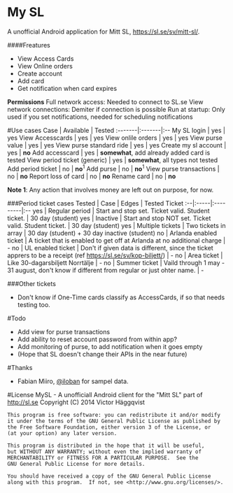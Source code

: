 My SL
=====
A unofficial Android application for Mitt SL, https://sl.se/sv/mitt-sl/.

####Freatures
- View Access Cards
- View Online orders
- Create account
- Add card
- Get notification when card expires

**Permissions**
Full network access: Needed to connect to SL.se
View network connections: Demiter if connection is possible
Run at startup: Only used if you set notifications, needed for scheduling notifications

#Use cases
Case | Available | Tested
:-------|:-------|:--
My SL login | yes | yes
View Accesscards | yes | yes
View onlile orders | yes | yes
View purse value | yes | yes
View purse standard ride | yes | yes
Create my sl account | yes | **no**
Add accesscard | yes | **somewhat**, add already added card is tested
View period ticket (generic) | yes | **somewhat**, all types not tested
Add period ticket | no | **no**<sup>1</sup>
Add purse | no | **no**<sup>1</sup>
View purse transactions | no | **no**
Report loss of card | no | **no**
Rename card | no | **no**

**Note 1**: Any action that involves money  are left out on purpose, for now.

###Period ticket cases
Tested | Case | Edges | Tested Ticket
:--|:-----|:---------|:--
yes | Regular period | Start and stop set. Ticket valid. Student ticket. | 30 day (student)
yes | Inactive | Start and stop NOT set. Ticket valid. Student ticket. | 30 day (student)
yes | Multiple tickets | Two tickets in array | 30 day (student) + 30 day inactive (student)
no | Arlanda enabled ticket | A ticket that is enabled to get off at Arlanda at no additional charge | -
no | UL enabled ticket | Don't if given data is different, since the ticket apprers to be a receipt (ref https://sl.se/sv/kop-biljett/) | -
no | Area ticket | Like 30-dagarsbiljett Norrtälje | -
no | Summer ticket | Vaild through 1 may - 31 august, don't know if different from regular or just ohter name. | -

###Other tickets
- Don't know if One-Time cards classify as AccessCards, if so that needs testing too.

#Todo
- Add view for purse transactions
- Add ability to reset account password from within app?
- Add monitoring of purse, to add notification when it goes empty
- (Hope that SL doesn't change their APIs in the near future)

#Thanks
- Fabian Miiro, [@iloban](https://twitter.com/iloabn) for sampel data.

#License
	MySL - A unofficiall Android client for the "Mitt SL" part of http://sl.se
    Copyright (C) 2014  Victor Häggqvist

    This program is free software: you can redistribute it and/or modify
    it under the terms of the GNU General Public License as published by
    the Free Software Foundation, either version 3 of the License, or
    (at your option) any later version.

    This program is distributed in the hope that it will be useful,
    but WITHOUT ANY WARRANTY; without even the implied warranty of
    MERCHANTABILITY or FITNESS FOR A PARTICULAR PURPOSE.  See the
    GNU General Public License for more details.

    You should have received a copy of the GNU General Public License
    along with this program.  If not, see <http://www.gnu.org/licenses/>.
